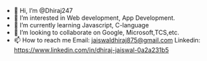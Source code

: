 - 👋 Hi, I’m @Dhiraj247
- 👀 I’m interested in Web development, App Development.
- 🌱 I’m currently learning Javascript, C-language
- 💞️ I’m looking to collaborate on Google, Microsoft,TCS,etc.
- 📫 How to reach me 
   Email: jaiswaldhiraj875@gmail.com
   Linkedin: https://www.linkedin.com/in/dhiraj-jaiswal-0a2a231b5
   


<!---
Dhiraj247/Dhiraj247 is a ✨ special ✨ repository because its `README.md` (this file) appears on your GitHub profile.
You can click the Preview link to take a look at your changes.
--->
